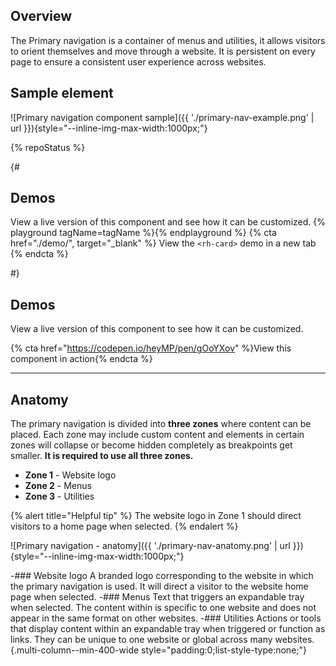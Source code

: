 ## Overview
  The Primary navigation is a container of menus and utilities, it allows 
  visitors to orient themselves and move through a website. It is persistent on 
  every page to ensure a consistent user experience across websites.


## Sample element
  ![Primary navigation component sample]({{ './primary-nav-example.png' | url 
  }}){style="--inline-img-max-width:1000px;"}

{% repoStatus %}

{#

## Demos
  View a live version of this component and see how it can be customized.
  {% playground tagName=tagName %}{% endplayground %}
  {% cta href="./demo/", target="_blank" %}
    View the `<rh-card>` demo in a new tab
  {% endcta %}

#}

## Demos
  View a live version of this component to see how it can be customized.

  {% cta href="https://codepen.io/heyMP/pen/gOoYXov" %}View this component in action{% endcta %}

<hr style="margin-block:var(--rh-space-5xl);">

## Anatomy

  The primary navigation is divided into **three zones** where content can be 
  placed. Each zone may include custom content and elements in certain zones 
  will collapse or become hidden completely as breakpoints get smaller. 
  **It is required to use all three zones.**

  - **Zone 1** - Website logo
  - **Zone 2** - Menus
  - **Zone 3** - Utilities

  {% alert title="Helpful tip" %}
  The website logo in Zone 1 should direct visitors to a home page when selected.
  {% endalert %}

  ![Primary navigation - anatomy]({{ './primary-nav-anatomy.png' | url 
  }}){style="--inline-img-max-width:1000px;"}

  -### Website logo
    A branded logo corresponding to the website in which the primary navigation 
    is used. It will direct a visitor to the website home page when selected.
  -### Menus
    Text that triggers an expandable tray when selected. The content within is 
    specific to one website and does not appear in the same format on other 
    websites.
  -### Utilities
    Actions or tools that display content within an expandable tray when 
    triggered or function as links. They can be unique to one website or global 
    across many websites.
  {.multi-column--min-400-wide style="padding:0;list-style-type:none;"}

